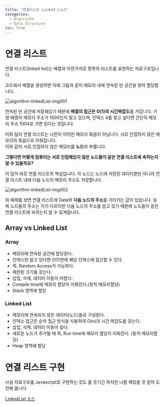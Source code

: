 ```yaml
---
title: "연결리스트 Linked List"
categories: 
  - Algorithm
  - Data Structure
toc: true
---
```




# 연결 리스트

연결 리스트(linked list)는 배열과 마찬가지로 항목의 리스트를 표현하는 자료구조입니다.  

코드에서 배열을 생성하면 아래 그림과 같이 메모리 내에 연속된 빈 공간을 찾아 할당합니다.

![algorithm-linkedList-img001]({{site.url}}/assets/images/algorithm-linkedList-img001.png)

연속된 빈 공간에 저장돼있기 때문에 **배열의 접근은 O(1)의 시간복잡도**를 가집니다.
가령 배열의 메모리 주소가 1000인지 알고 있으며, 인덱스 4를 찾고 싶다면 간단히 메모리 주소 1004로 가면 된다는 것입니다.

이와 달리 연결 리스트는 나란히 이어진 메모리 묶음이 아닙니다. 서로 인접하지 않은 메모리의 묶음으로 이뤄집니다.  
이와 같이 서로 인접하지 않은 메모리를 **노드**라 부릅니다.

**그렇다면 어떻게 컴퓨터는 서로 인접해있지 않은 노드들이 같은 연결 리스트에 속하는지 알 수 있을까요?**

이 답이 바로 연결 리스트의 핵심입니다. 각 노드는 노드에 저장된 데이터뿐만 아니라 연결 리스트 내에 다음 노드의 메모리 주소도 저장합니다.

![algorithm-linkedList-img002]({{site.url}}/assets/images/algorithm-linkedList-img002.png)

위 예제를 보면 연결 리스트에 Data와 **다음 노드의 주소**를 가리키는 값이 있습니다. 실제 노드들의 주소는 각기 다르지만 다음 노드의 주소를 알고 있기 때문에 노드들이 같은 연결 리스트에 속하는지 알 수 있게됩니다.

## Array vs Linked List

### Array

- 메모리에 연속된 공간에 할당된다.
- 인덱스만 알고 있다면 O(1)만에 해당 인덱스에 접근할 수 있다.
- 즉, Random Access가 가능하다.
- 제한된 크기를 갖는다.
- 삽입, 삭제, 데이터 이동이 어렵다.
- Compile time에 메모리 할당이 이뤄진다.(정적 메모리할당)
- Stack 영역에 할당

### Linked List

- 메모리에 연속되지 않은 데이터(노드)들로 구성된다.
- 인덱스 접근은 순차 접근 방식을 사용하여 O(n)의 시간 복잡도를 갖는다.
- 삽입, 삭제, 데이터 이동이 쉽다.
- 새로운 노드가 추가될 때 즉, Run time에 메모리 할당이 이뤄진다. (동적 메모리할당)
- Heap 영역에 할당

# 연결 리스트 구현

사실 자료구조를 Javascript로 구현하는 것도 좀 웃기긴 하지만 나름 재밌을 것 같아 도전해 봅니다.

[LinkedList 소스](https://github.com/ironring9/data_structure_by_js/blob/master/LinkedList.js)